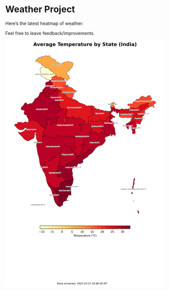 # Weather Project

Here’s the latest heatmap of weather:

Feel free to leave feedback/improvements.

![India Heatmap](docs/assets/india_heatmap.png?v=049928)
